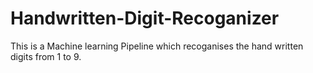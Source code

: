 # Handwritten-Digit-Recoganizer

This is a Machine learning Pipeline which recoganises the hand written digits from 1 to 9.
